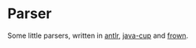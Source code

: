 # Parser
Some little parsers, written in [antlr](http://www.antlr.org/), [java-cup](http://www2.cs.tum.edu/projects/cup/) and [frown](https://wiki.haskell.org/Frown).
